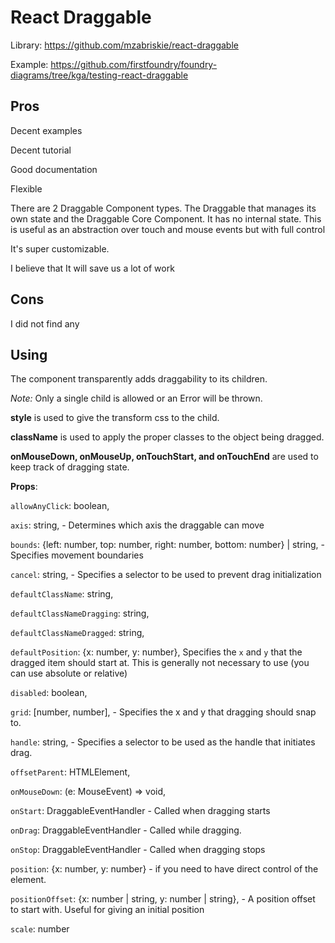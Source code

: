 # React Draggable

Library: https://github.com/mzabriskie/react-draggable

Example: https://github.com/firstfoundry/foundry-diagrams/tree/kga/testing-react-draggable

## Pros

Decent examples

Decent tutorial

Good documentation

Flexible

There are 2 Draggable Component types. The Draggable that manages its own state and the Draggable Core Component. It has no internal state. This is useful as an abstraction over touch and mouse events but with full control

It's super customizable.

I believe that It will save us a lot of work

## Cons

I did not find any


## Using

The <Draggable/> component transparently adds draggability to its children.

_Note:_ Only a single child is allowed or an Error will be thrown.

**style** is used to give the transform css to the child.

**className** is used to apply the proper classes to the object being dragged.

**onMouseDown, onMouseUp, onTouchStart, and onTouchEnd** are used to keep track of dragging state.

**Props**:

`allowAnyClick`: boolean,

`axis`: string, - Determines which axis the draggable can move

`bounds`: {left: number, top: number, right: number, bottom: number} | string, - Specifies movement boundaries

`cancel`: string, - Specifies a selector to be used to prevent drag initialization

`defaultClassName`: string,

`defaultClassNameDragging`: string,

`defaultClassNameDragged`: string,

`defaultPosition`: {x: number, y: number}, Specifies the `x` and `y` that the dragged item should start at. This is generally not necessary to use (you can use absolute or relative)

`disabled`: boolean,

`grid`: [number, number], - Specifies the x and y that dragging should snap to.

`handle`: string, - Specifies a selector to be used as the handle that initiates drag.

`offsetParent`: HTMLElement,

`onMouseDown`: (e: MouseEvent) => void,

`onStart`: DraggableEventHandler - Called when dragging starts

`onDrag`: DraggableEventHandler - Called while dragging.

`onStop`: DraggableEventHandler - Called when dragging stops

`position`: {x: number, y: number} - if you need to have direct control of the element.

`positionOffset`: {x: number | string, y: number | string}, - A position offset to start with. Useful for giving an initial position

`scale`: number
